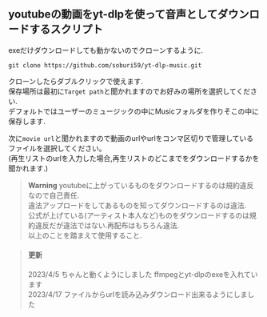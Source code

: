 ## youtubeの動画をyt-dlpを使って音声としてダウンロードするスクリプト
exeだけダウンロードしても動かないのでクローンするように.  

```
git clone https://github.com/soburi59/yt-dlp-music.git
```

クローンしたらダブルクリックで使えます.<br />
保存場所は最初に`Target path`と聞かれますのでお好みの場所を選択してください.<br />
デフォルトではユーザーのミュージックの中にMusicフォルダを作りそこの中に保存します.<br />

次に`movie url`と聞かれますので動画のurlやurlをコンマ区切りで管理しているファイルを選択してください。<br />
(再生リストのurlを入力した場合,再生リストのどこまでをダウンロードするかを聞かれます.)

> **Warning**
> youtubeに上がっているものをダウンロードするのは規約違反なので自己責任.  
> 違法アップロードをしてあるものを知ってダウンロードするのは違法.  
> 公式が上げている(アーティスト本人など)ものをダウンロードするのは規約違反だが違法ではない.再配布はもちろん違法.  
> 以上のことを踏まえて使用すること.  

>#### 更新
>2023/4/5 ちゃんと動くようにしました ffmpegとyt-dlpのexeを入れています<br />
>2023/4/17 ファイルからurlを読み込みダウンロード出来るようにしました
